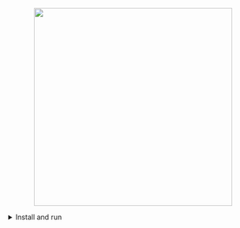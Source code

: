 <p align="center">
    <a href="https://laravel.com" target="_blank">
        <img src="https://raw.githubusercontent.com/laravel/art/master/logo-lockup/5%20SVG/2%20CMYK/1%20Full%20Color/laravel-logolockup-cmyk-red.svg" width="400">
    </a>
</p>

<details>

<summary>Install and run</summary>

    <p>
    Step 1: Create Docker images
    </p>
    ```
    docker-compose up -d
    ```
    <p>
    Step 2: exec docker and migrate with seed
    </p>

    ```
    docker exec -it laravel_app bash
    ```
    ```
    php artisan migrate --seed
    ```
</details>
